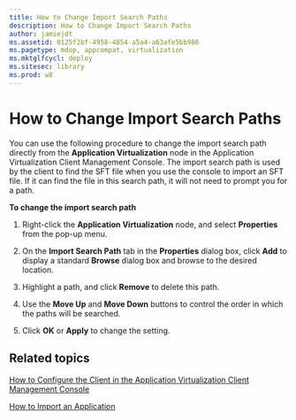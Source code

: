 ```yaml
---
title: How to Change Import Search Paths
description: How to Change Import Search Paths
author: jamiejdt
ms.assetid: 0125f2bf-4958-4854-a5a4-a63afe5bb986
ms.pagetype: mdop, appcompat, virtualization
ms.mktglfcycl: deploy
ms.sitesec: library
ms.prod: w8
---
```



# How to Change Import Search Paths


You can use the following procedure to change the import search path directly from the **Application Virtualization** node in the Application Virtualization Client Management Console. The import search path is used by the client to find the SFT file when you use the console to import an SFT file. If it can find the file in this search path, it will not need to prompt you for a path.

**To change the import search path**

1.  Right-click the **Application Virtualization** node, and select **Properties** from the pop-up menu.

2.  On the **Import Search Path** tab in the **Properties** dialog box, click **Add** to display a standard **Browse** dialog box and browse to the desired location.

3.  Highlight a path, and click **Remove** to delete this path.

4.  Use the **Move Up** and **Move Down** buttons to control the order in which the paths will be searched.

5.  Click **OK** or **Apply** to change the setting.

## Related topics


[How to Configure the Client in the Application Virtualization Client Management Console](how-to-configure-the-client-in-the-application-virtualization-client-management-console.md)

[How to Import an Application](how-to-import-an-application.md)

 

 





